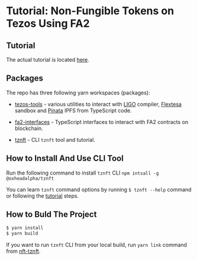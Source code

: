 # Tutorial: Non-Fungible Tokens on Tezos Using FA2

## Tutorial

The actual tutorial is located [here](./packages/tznft/README.md).

## Packages

The repo has three following yarn workspaces (packages):

* [tezos-tools](./packages/tezos-tools/) - various utilities to interact with
  [LIGO](https://ligolang.org/) compiler,
  [Flextesa](https://tezos.gitlab.io/flextesa/) sandbox and
  [Pinata](https://www.pinata.cloud/) IPFS from TypeScript code.

* [fa2-interfaces](./packages/nft-fa2-interfaces/) - TypeScript interfaces to
  interact with FA2 contracts on blockchain.

* [tznft](./packages/tznft/) - CLI `tznft` tool and tutorial.

## How to Install And Use CLI Tool

Run the following command to install `tznft` CLI
`npm intsall -g @oxheadalpha/tznft`

You can learn `tznft` command options by running `$ tznft --help` command or
following the [tutorial](./packages/tznft/README.md) steps.

## How to Buld The Project

```sh
$ yarn install
$ yarn build
```

If you want to run `tznft` CLI from your local build, run `yarn link` command from
[nft-tznft](./packages/tznft/).
